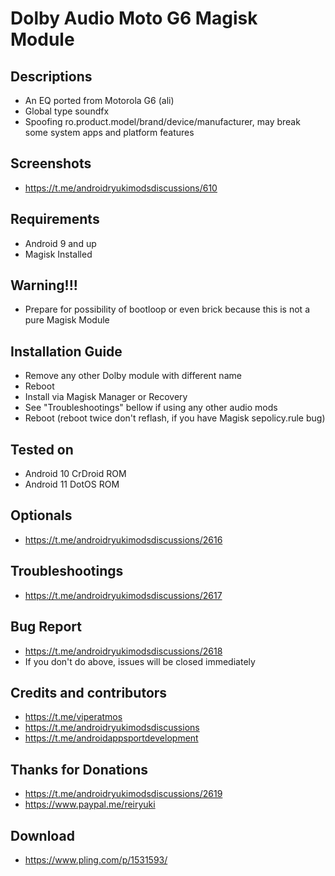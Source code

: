 # Dolby Audio Moto G6 Magisk Module

## Descriptions
- An EQ ported from Motorola G6 (ali)
- Global type soundfx
- Spoofing ro.product.model/brand/device/manufacturer, may break some system apps and platform features

## Screenshots
- https://t.me/androidryukimodsdiscussions/610

## Requirements
- Android 9 and up
- Magisk Installed

## Warning!!!
- Prepare for possibility of bootloop or even brick because this is not a pure Magisk Module

## Installation Guide
- Remove any other Dolby module with different name
- Reboot
- Install via Magisk Manager or Recovery
- See "Troubleshootings" bellow if using any other audio mods
- Reboot (reboot twice don't reflash, if you have Magisk sepolicy.rule bug)

## Tested on
- Android 10 CrDroid ROM
- Android 11 DotOS ROM

## Optionals
- https://t.me/androidryukimodsdiscussions/2616

## Troubleshootings
- https://t.me/androidryukimodsdiscussions/2617

## Bug Report
- https://t.me/androidryukimodsdiscussions/2618
- If you don't do above, issues will be closed immediately

## Credits and contributors
- https://t.me/viperatmos
- https://t.me/androidryukimodsdiscussions
- https://t.me/androidappsportdevelopment

## Thanks for Donations
- https://t.me/androidryukimodsdiscussions/2619
- https://www.paypal.me/reiryuki

## Download
- https://www.pling.com/p/1531593/






